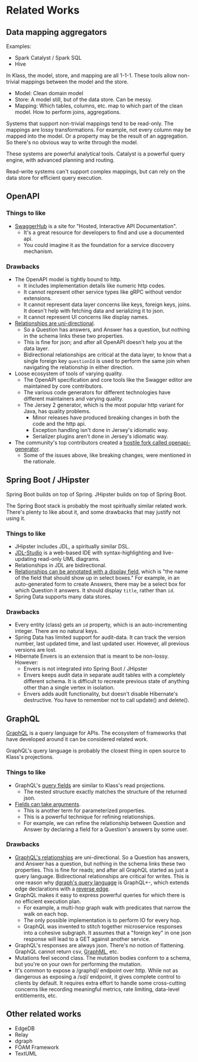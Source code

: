 Related Works
=============

Data mapping aggregators
------------------------

Examples:

* Spark Catalyst / Spark SQL
* Hive

In Klass, the model, store, and mapping are all 1-1-1. These tools allow non-trivial mappings between the model and the store.

* Model: Clean domain model
* Store: A model still, but of the data store. Can be messy.
* Mapping: Which tables, columns, etc. map to which part of the clean model. How to perform joins, aggregations.

Systems that support non-trivial mappings tend to be read-only. The mappings are lossy transformations. For example, not every column may be mapped into the model. Or a property may be the result of an aggregation. So there's no obvious way to write through the model.

These systems are powerful analytical tools. Catalyst is a powerful query engine, with advanced planning and routing.

Read-write systems can't support complex mappings, but can rely on the data store for efficient query execution.

OpenAPI
-------

### Things to like

* [SwaggerHub](https://swagger.io/tools/swaggerhub/) is a site for "Hosted, Interactive API Documentation".
  * It's a great resource for developers to find and use a documented api.
  * You could imagine it as the foundation for a service discovery mechanism.

### Drawbacks

* The OpenAPI model is tightly bound to http.
  * It includes implementation details like numeric http codes.
  * It cannot represent other service types like gRPC without vendor extensions.
  * It cannot represent data layer concerns like keys, foreign keys, joins. It doesn't help with fetching data and serializing it to json.
  * It cannot represent UI concerns like display names.
* [Relationships are uni-directional](https://swagger.io/docs/specification/data-models/data-types/).
  * So a Question has answers, and Answer has a question, but nothing in the schema links these two properties.
  * This is fine for json; and after all OpenAPI doesn't help you at the data layer.
  * Bidirectional relationships are critical at the data layer, to know that a single foreign key `questionId` is used to perform the same join when navigating the relationship in either direction.
* Loose ecosystem of tools of varying quality.
  * The OpenAPI specification and core tools like the Swagger editor are maintained by core contributors.
  * The various code generators for different technologies have different maintainers and varying quality.
  * The Jersey 2 generator, which is the most popular http variant for Java, has quality problems.
    * Minor releases have produced breaking changes in both the code and the http api.
    * Exception handling isn't done in Jersey's idiomatic way.
    * Serializer plugins aren't done in Jersey's idiomatic way.
* The community's top contributors created a [hostile fork called openapi-generator](https://github.com/OpenAPITools/openapi-generator/blob/master/docs/qna.md).
  * Some of the issues above, like breaking changes, were mentioned in the rationale.

Spring Boot / JHipster
----------------------

Spring Boot builds on top of Spring. JHipster builds on top of Spring Boot.

The Spring Boot stack is probably the most spiritually similar related work. There's plenty to like about it, and some drawbacks that may justify not using it.

### Things to like

* JHipster includes JDL, a spiritually similar DSL.
* [JDL-Studio](https://start.jhipster.tech/jdl-studio/) is a web-based IDE with syntax-highlighting and live-updating read-only UML diagrams.
* Relationships in JDL are bidirectional.
* [Relationships can be annotated with a display field](https://www.jhipster.tech/jdl/#relationshipdeclaration), which is "the name of the field that should show up in select boxes." For example, in an auto-generated form to create Answers, there may be a select box for which Question it answers. It should display `title`, rather than `id`.
* Spring Data supports many data stores.

### Drawbacks

* Every entity (class) gets an `id` property, which is an auto-incrementing integer. There are no natural keys.
* Spring Data has limited support for audit-data. It can track the version number, last updated time, and last updated user. However, all previous versions are lost.
* Hibernate Envers is an extension that is meant to be non-lossy. However:
  * Envers is not integrated into Spring Boot / JHipster
  * Envers keeps audit data in separate audit tables with a completely different schema. It is difficult to recreate previous state of anything other than a single vertex in isolation.
  * Envers adds audit functionality, but doesn't disable Hibernate's destructive. You have to remember not to call update() and delete().

GraphQL
-------

[GraphQL](https://graphql.org/) is a query language for APIs. The ecosystem of frameworks that have developed around it can be considered related work.

GraphQL's query language is probably the closest thing in open source to Klass's projections.

### Things to like

* GraphQL's [query fields](https://graphql.org/learn/queries/#fields) are similar to Klass's read projections.
  * The nested structure exactly matches the structure of the returned json.
* [Fields can take arguments](https://graphql.org/learn/queries/#arguments).
  * This is another term for parameterized properties.
  * This is a powerful technique for refining relationships.
  * For example, we can refine the relationship between Question and Answer by declaring a field for a Question's answers by some user.

### Drawbacks

* [GraphQL's relationships](https://graphql.org/learn/schema/#object-types-and-fields) are uni-directional. So a Question has answers, and Answer has a question, but nothing in the schema links these two properties. This is fine for reads; and after all GraphQL started as just a query language. Bidirectional relationships are critical for writes. This is one reason why [dgraph's query language](https://docs.dgraph.io/master/query-language/) is GraphQL+-, which extends edge declarations with a [reverse edge](https://docs.dgraph.io/master/query-language/#reverse-edges).
* GraphQL makes it easy to express powerful queries for which there is no efficient execution plan.
  * For example, a multi-hop graph walk with predicates that narrow the walk on each hop.
  * The only possible implementation is to perform IO for every hop.
  * GraphQL was invented to stitch together microservice responses into a cohesive subgraph. It assumes that a "foreign key" in one json response will lead to a GET against another service.
* GraphQL's responses are always json. There's no notion of flattening. GraphQL cannot return csv, [GraphML](http://graphml.graphdrawing.org/), etc.
* Mutations feel second class. The mutation bodies conform to a schema, but you're on your own for performing the mutation.
* It's common to expose a /graphql/ endpoint over http. While not as dangerous as exposing a /sql/ endpoint, it gives complete control to clients by default. It requires extra effort to handle some cross-cutting concerns like recording meaningful metrics,  rate limiting, data-level entitlements, etc.

Other related works
-------------------

* EdgeDB
* Relay
* dgraph
* FOAM Framework
* TextUML

